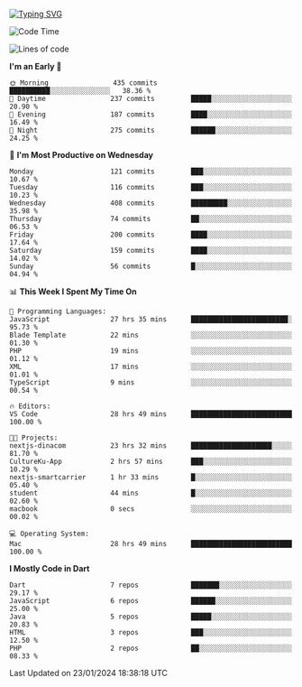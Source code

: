 
<a href="https://git.io/typing-svg"><img src="https://readme-typing-svg.demolab.com?font=Source+Code+Pro&pause=1000&random=false&width=435&lines=Hey+%F0%9F%A5%B6+iam+Yasa+Kafi+Razzan" alt="Typing SVG" /></a>
<!--START_SECTION:waka-->
![Code Time](http://img.shields.io/badge/Code%20Time-183%20hrs%2056%20mins-blue)

![Lines of code](https://img.shields.io/badge/From%20Hello%20World%20I%27ve%20Written-446.6%20thousand%20lines%20of%20code-blue)

**I'm an Early 🐤** 

```text
🌞 Morning                435 commits         ██████████░░░░░░░░░░░░░░░   38.36 % 
🌆 Daytime                237 commits         █████░░░░░░░░░░░░░░░░░░░░   20.90 % 
🌃 Evening                187 commits         ████░░░░░░░░░░░░░░░░░░░░░   16.49 % 
🌙 Night                  275 commits         ██████░░░░░░░░░░░░░░░░░░░   24.25 % 
```
📅 **I'm Most Productive on Wednesday** 

```text
Monday                   121 commits         ███░░░░░░░░░░░░░░░░░░░░░░   10.67 % 
Tuesday                  116 commits         ███░░░░░░░░░░░░░░░░░░░░░░   10.23 % 
Wednesday                408 commits         █████████░░░░░░░░░░░░░░░░   35.98 % 
Thursday                 74 commits          ██░░░░░░░░░░░░░░░░░░░░░░░   06.53 % 
Friday                   200 commits         ████░░░░░░░░░░░░░░░░░░░░░   17.64 % 
Saturday                 159 commits         ████░░░░░░░░░░░░░░░░░░░░░   14.02 % 
Sunday                   56 commits          █░░░░░░░░░░░░░░░░░░░░░░░░   04.94 % 
```


📊 **This Week I Spent My Time On** 

```text
💬 Programming Languages: 
JavaScript               27 hrs 35 mins      ████████████████████████░   95.73 % 
Blade Template           22 mins             ░░░░░░░░░░░░░░░░░░░░░░░░░   01.30 % 
PHP                      19 mins             ░░░░░░░░░░░░░░░░░░░░░░░░░   01.12 % 
XML                      17 mins             ░░░░░░░░░░░░░░░░░░░░░░░░░   01.01 % 
TypeScript               9 mins              ░░░░░░░░░░░░░░░░░░░░░░░░░   00.54 % 

🔥 Editors: 
VS Code                  28 hrs 49 mins      █████████████████████████   100.00 % 

🐱‍💻 Projects: 
nextjs-dinacom           23 hrs 32 mins      ████████████████████░░░░░   81.70 % 
CultureKu-App            2 hrs 57 mins       ███░░░░░░░░░░░░░░░░░░░░░░   10.29 % 
nextjs-smartcarrier      1 hr 33 mins        █░░░░░░░░░░░░░░░░░░░░░░░░   05.40 % 
student                  44 mins             █░░░░░░░░░░░░░░░░░░░░░░░░   02.60 % 
macbook                  0 secs              ░░░░░░░░░░░░░░░░░░░░░░░░░   00.02 % 

💻 Operating System: 
Mac                      28 hrs 49 mins      █████████████████████████   100.00 % 
```

**I Mostly Code in Dart** 

```text
Dart                     7 repos             ███████░░░░░░░░░░░░░░░░░░   29.17 % 
JavaScript               6 repos             ██████░░░░░░░░░░░░░░░░░░░   25.00 % 
Java                     5 repos             █████░░░░░░░░░░░░░░░░░░░░   20.83 % 
HTML                     3 repos             ███░░░░░░░░░░░░░░░░░░░░░░   12.50 % 
PHP                      2 repos             ██░░░░░░░░░░░░░░░░░░░░░░░   08.33 % 
```




 Last Updated on 23/01/2024 18:38:18 UTC
<!--END_SECTION:waka-->

